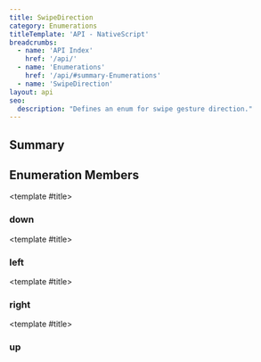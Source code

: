 ```yaml
---
title: SwipeDirection
category: Enumerations
titleTemplate: 'API - NativeScript'
breadcrumbs:
  - name: 'API Index'
    href: '/api/'
  - name: 'Enumerations'
    href: '/api/#summary-Enumerations'
  - name: 'SwipeDirection'
layout: api
seo:
  description: "Defines an enum for swipe gesture direction."
---
```


<!-- This page is auto generated, do not edit manually. -->
<!-- Run "yarn generate:api-docs" to regenerate -->

<script setup lang="ts">
  import { provide } from "vue";
  import API_DATA from "./SwipeDirection.data.json";
  
  provide('API_DATA', API_DATA);
</script>

<APIRefComment commentBase64="eyJibG9ja1RhZ3MiOltdLCJtb2RpZmllclRhZ3MiOnt9LCJzdW1tYXJ5IjpbeyJraW5kIjoidGV4dCIsInRleHQiOiJEZWZpbmVzIGFuIGVudW0gZm9yIHN3aXBlIGdlc3R1cmUgZGlyZWN0aW9uLiJ9XX0=" v-once />

## <Heading ignore>Summary</Heading>

<APIRefSummary v-once />

## Enumeration Members

<div class="">

<APIRef for="14025" v-once>

<template #title>

### down

</template>

</APIRef>

</div>

<div class="">

<APIRef for="14023" v-once>

<template #title>

### left

</template>

</APIRef>

</div>

<div class="">

<APIRef for="14022" v-once>

<template #title>

### right

</template>

</APIRef>

</div>

<div class="">

<APIRef for="14024" v-once>

<template #title>

### up

</template>

</APIRef>

</div>
